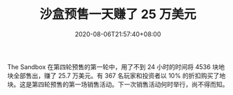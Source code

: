 ﻿---
title: "沙盒预售一天赚了 25 万美元"
date: 2020-08-06T21:57:40+08:00
lastmod: 2020-08-06T16:45:40+08:00
draft: false
authors: ["Dragon"]
description: "The Sandbox 在第四轮预售的第一轮中，用了不到 24 小时的时间将 4536 块地块全部售出，赚了 25.7 万美元。有 367 名玩家和投资者以 10% 的折扣购买了地块。这是第四轮预售的第一场销售活动。下一次销售活动何时举行，尚不得而知。"
featuredImage: "the-sandbox-pre-sale-made-250-000-in-one-day.png"
tags: ["Virtual World","虚拟世界","Play to Earn"]
categories: ["news"]
news: ["虚拟世界"]
weight: 
lightgallery: true
pinned: false
recommend: false
recommend1: false
---

The Sandbox 在第四轮预售的第一轮中，用了不到 24 小时的时间将 4536 块地块全部售出，赚了 25.7 万美元。有 367 名玩家和投资者以 10% 的折扣购买了地块。这是第四轮预售的第一场销售活动。下一次销售活动何时举行，尚不得而知。

<!--more-->

